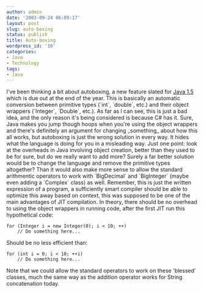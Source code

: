 ```yaml
---
author: admin
date: '2003-09-24 06:09:17'
layout: post
slug: auto-boxing
status: publish
title: Auto-boxing
wordpress_id: '10'
categories:
- Java
- Technology
tags:
- Java
---
```


I've been thinking a bit about autoboxing, a new feature slated for
[Java
1.5](http://developer.java.sun.com/developer/technicalArticles/RoadMaps/J2SE\_1.5/j2se\_1\_5.html)
which is due out at the end of the year. This is basically an automatic
conversion between primitive types (\`int\`, \`double\`, etc.) and their
object wrappers (\`Integer\`, \`Double\`, etc.). As far as I can see,
this is just a bad idea, and the only reason it's being considered is
because C\# has it. Sure, Java makes you jump though hoops when you're
using the object wrappers and there's definitely an argument for
changing \_something\_ about how this all works, but autoboxing is just
the wrong solution in every way. It hides what the language is doing for
you in a misleading way. Just one point: look at the overheads in Java
involving object creation, better than they used to be for sure, but do
we really want to add more? Surely a far better solution would be to
change the language and remove the primitive types altogether? Than it
would also make more sense to allow the standard arithmentic operators
to work with \`BigDecimal\` and \`BigInteger\` (maybe even adding a
\`Complex\` class) as well. Remember, this is just the written
expression of a program, a sufficiently smart compiler should be able to
optimize this away based on context, this was supposed to be one of the
main advantages of JIT compilation. In theory, there should be no
overhead to using the object wrappers in running code, after the first
JIT run this hypothetical code:

~~~~ {lang="Java" line="1"}
for (Integer i = new Integer(0); i < 10; ++)
    // Do something here...
~~~~

Should be no less efficient than:

~~~~ {lang="Java" line="1"}
for (int i = 0; i < 10; ++i)
    // Do something here...
~~~~

Note that we could allow the standard operators to work on these
'blessed' classes, much the same way as the addition operator works for
String concatenation today.
